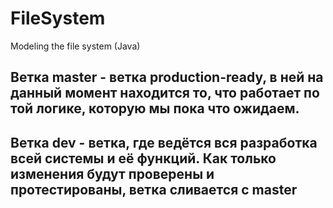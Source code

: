 # FileSystem
Modeling the file system (Java)
## Ветка master - ветка production-ready, в ней на данный момент находится то, что работает по той логике, которую мы пока что ожидаем.
## Ветка dev - ветка, где ведётся вся разработка всей системы и её функций. Как только изменения будут проверены и протестированы, ветка сливается c master
